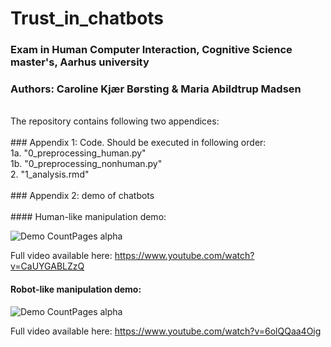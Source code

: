 # Trust_in_chatbots
### Exam in Human Computer Interaction, Cognitive Science master's, Aarhus university <br/>
### Authors: Caroline Kjær Børsting & Maria Abildtrup Madsen <br/>
<br/>
The repository contains following two appendices: 
<br/>
<br/>
### Appendix 1: Code.
Should be executed in following order: 
<br/>
1a. "0_preprocessing_human.py" <br/>
1b. "0_preprocessing_nonhuman.py" <br/>
2. "1_analysis.rmd" <br/>
<br/>
### Appendix 2: demo of chatbots <br/>
<br/>
#### Human-like manipulation demo: 

![Demo CountPages alpha](https://j.gifs.com/0Yj1qy.gif)

Full video available here: https://www.youtube.com/watch?v=CaUYGABLZzQ

#### Robot-like manipulation demo: 

![Demo CountPages alpha](https://j.gifs.com/jZWExy.gif)

Full video available here: 
https://www.youtube.com/watch?v=6olQQaa4Oig
